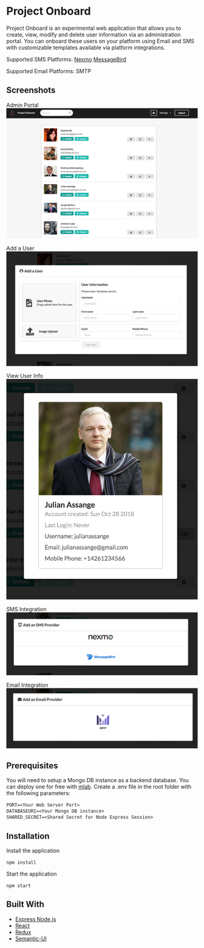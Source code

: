 # Project Onboard
Project Onboard is an experimental web application that allows you to create, view, modify and delete user information via an administration portal.
You can onboard these users on your platform using Email and SMS with customizable templates available via platform integrations.

Supported SMS Platforms:
[Nexmo](https://www.nexmo.com)
[MessageBird](https://www.messagebird.com)

Supported Email Platforms:
SMTP

## Screenshots
Admin Portal
![Alt text](/screenshots/Portal.png?raw=true "Admin Portal")

Add a User
![Alt text](/screenshots/AddUser.png?raw=true "Add a User")

View User Info
![Alt text](/screenshots/UserInfo.png?raw=true "View User Info")

SMS Integration
![Alt text](/screenshots/SMSGateways.png?raw=true "SMS Integration")

Email Integration
![Alt text](/screenshots/EmailSMTP.png?raw=true "Email Integration")

## Prerequisites
You will need to setup a Mongo DB instance as a backend database. You can deploy one for free with [mlab](https://mlab.com).
Create a .env file in the root folder with the following parameters:
```
PORT=<Your Web Server Port>
DATABASEURI=<Your Mongo DB instance>
SHARED_SECRET=<Shared Secret for Node Express Session>
```

## Installation
Install the application
```
npm install
```
Start the application
```
npm start
```

## Built With
* [Express Node.js](https://expressjs.com)
* [React](https://reactjs.org)
* [Redux](https://redux.js.org)
* [Semantic-UI](https://semantic-ui.com)
